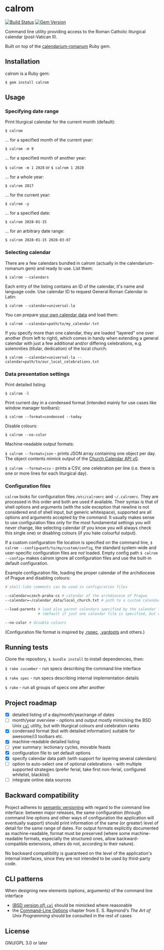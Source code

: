 # calrom

[![Build Status](https://travis-ci.org/calendarium-romanum/calrom.svg?branch=master)](https://travis-ci.org/calendarium-romanum/calrom)
[![Gem Version](https://badge.fury.io/rb/calrom.svg)](https://badge.fury.io/rb/calrom)

Command line utility providing access to the Roman Catholic
liturgical calendar (post-Vatican II).

Built on top of the [calendarium-romanum][caro] Ruby gem.

## Installation

calrom is a Ruby gem:

`$ gem install calrom`

## Usage

### Specifying date range

Print liturgical calendar for the current month (default):

`$ calrom`

... for a specified month of the current year:

`$ calrom -m 9`

... for a specified month of another year:

`$ calrom -m 1 2028` or `$ calrom 1 2028`

... for a whole year:

`$ calrom 2017`

... for the current year:

`$ calrom -y`

... for a specified date:

`$ calrom 2028-01-15`

... for an arbitrary date range:

`$ calrom 2028-01-15 2028-03-07`

### Selecting calendar

There are a few calendars bundled in calrom (actually in the calendarium-romanum gem)
and ready to use. List them:

`$ calrom --calendars`

Each entry of the listing contains an ID of the calendar, it's name and language code.
Use calendar ID to request General Roman Calendar in Latin:

`$ calrom --calendar=universal-la`

You can prepare [your own calendar data][carodata] and load them:

`$ calrom --calendar=path/to/my_calendar.txt`

If you specify more than one calendar, they are loaded "layered" one over another
(from left to right), which comes in handy when extending a general calendar
with just a few additional and/or differing celebrations, e.g. solemnities (titular, dedication)
of the local church:

`$ calrom --calendar=universal-la --calendar=path/to/our_local_celebrations.txt`

### Data presentation settings

Print detailed listing:

`$ calrom -l`

Print current day in a condensed format (intended mainly for use cases like
window manager toolbars):

`$ calrom --format=condensed --today`

Disable colours:

`$ calrom --no-color`

Machine-readable output formats:

`$ calrom --format=json` - prints JSON array containing one object per day.
The object contents mimick output of the [Church Calendar API v0][calapidoc].

`$ calrom --format=csv` - prints a CSV, one celebration per line
(i.e. there is one or more lines for each liturgical day).

### Configuration files

`calrom` looks for configuration files `/etc/calromrc` and `~/.calromrc`.
They are processed in this order and both are used if available.
Their syntax is that of shell options and arguments (with the sole exception that newline
is not considered end of shell input, but generic whitespace), supported are all options and arguments
accepted by the command.
It usually makes sense to use configuration files only for the most fundamental settings
you will never change, like selecting calendar (if you know you will always check this single one)
or disabling colours (if you hate colourful output).

If a custom configuration file location is specified on the command line,
`$ calrom --config=path/to/my/custom/config`, the standard system-wide and user-specific configuration
files are *not* loaded. Empty config path `$ calrom --config=` makes calrom ignore all configuration
files and use the built-in default configuration.

Example configuration file, loading the proper calendar of the archdiocese of Prague
and disabling colours:

```bash
# shell-like comments can be used in configuration files

--calendar=czech-praha-cs # calendar of the archdiocese of Prague
--calendar=~/calendar_data/local_church.txt # path to a custom calendar file with proper celebrations of the parish where I live (titular feast of the church, dedication)

--load-parents # load also parent calendars specified by the calendar file(s)
               # (default if just one calendar file is specified, but we specified two)

--no-color # disable colours
```

(Configuration file format is inspired by [.rspec][dotrspec], [.yardopts][dotyardopts]
and others.)

## Running tests

Clone the repository, `$ bundle install` to install dependencies, then:

`$ rake cucumber` - run specs describing the command line interface

`$ rake spec` - run specs describing internal implementation details

`$ rake` - run all groups of specs one after another

## Project roadmap

* [x] detailed listing of a day/month/year/range of dates
* [ ] month/year overview - options and output mostly mimicking
  the BSD Unix [`cal`][cal] utility,
  but with liturgical colours and celebration ranks
* [x] condensed format (but with detailed information) suitable for awesome/i3 toolbars etc.
* [x] machine-readable detailed listing
* [ ] year summary: lectionary cycles, movable feasts
* [x] configuration file to set default options
* [x] specify calendar data path (with support for layering several calendars)
* [ ] option to auto-select one of optional celebrations - with multiple supported strategies (prefer ferial, take first non-ferial, configured whitelist, blacklist)
* [ ] integrate online data sources

## Backward compatibility

Project adheres to [semantic versioning][semver]
with regard to the command line interface:
between major releases,
the same configuration (through command line options and other
ways of configuration the application will eventually support)
should print information of the same (or greater) level of detail
for the same range of dates.
For output formats explicitly documented as machine-readable,
format must be preserved (where some machine-readable
formats, especially the structured ones, allow backward-compatible
extensions, others do not, according to their nature).

No backward compatibility is guaranteed on the level of the application's
internal interfaces, since they are not intended to be used
by third-party code.

## CLI patterns

When designing new elements (options, arguments) of the
command line interface

* [(BSD version of) `cal`][cal] should be mimicked where reasonable
* the [Command-Line Options][taoup] chapter from E. S. Raymond's
  *The Art of Unix Programming* should be consulted in the rest
  of cases

## License

GNU/GPL 3.0 or later

[caro]: https://github.com/igneus/calendarium-romanum
[carodata]: https://github.com/igneus/calendarium-romanum/tree/master/data
[calapidoc]: http://calapi.inadiutorium.cz/api-doc
[semver]: https://semver.org/
[cal]: https://www.freebsd.org/cgi/man.cgi?query=cal
[taoup]: http://www.catb.org/esr/writings/taoup/html/ch10s05.html
[dotrspec]: https://relishapp.com/rspec/rspec-core/v/2-0/docs/configuration/read-command-line-configuration-options-from-files
[dotyardopts]: https://rubydoc.info/gems/yard/file/docs/GettingStarted.md#yardopts-options-file
